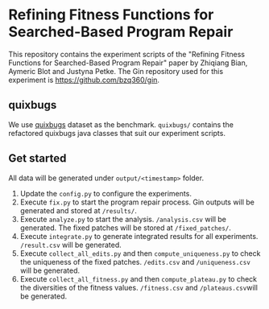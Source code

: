 # Refining Fitness Functions for Searched-Based Program Repair

This repository contains the experiment scripts of the "Refining Fitness Functions for Searched-Based Program Repair" paper by Zhiqiang Bian, Aymeric Blot and Justyna Petke.
The Gin repository used for this experiment is https://github.com/bzq360/gin.

## quixbugs
We use [quixbugs](https://github.com/jkoppel/QuixBugs) dataset as the benchmark. `quixbugs/` contains the refactored quixbugs java classes that suit our experiment scripts.

## Get started
All data will be generated under `output/<timestamp>` folder.
1. Update the `config.py` to configure the experiments. 
2. Execute `fix.py` to start the program repair process. Gin outputs will be generated and stored at `/results/`.
3. Execute `analyze.py` to start the analysis. `/analysis.csv` will be generated. The fixed patches will be stored at `/fixed_patches/`.
4. Execute `integrate.py` to generate integrated results for all experiments. `/result.csv` will be generated.
5. Execute `collect_all_edits.py` and then `compute_uniqueness.py` to check the uniqueness of the fixed patches. `/edits.csv` and `/uniqueness.csv` will be generated.
6. Execute `collect_all_fitness.py` and then `compute_plateau.py` to check the diversities of the fitness values. `/fitness.csv` and `/plateaus.csv`will be generated.